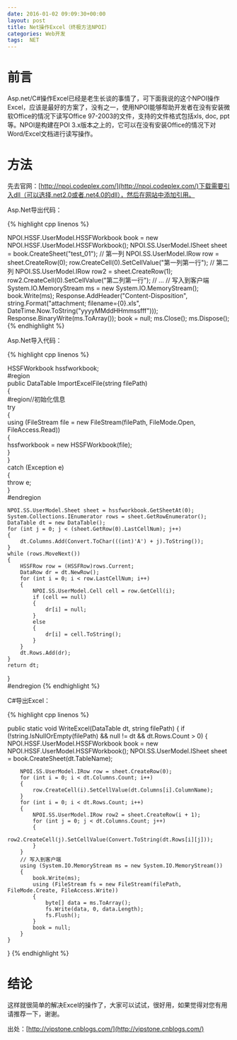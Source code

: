 ```yaml
---
date: 2016-01-02 09:09:30+00:00
layout: post
title: Net操作Excel（终极方法NPOI）
categories: Web开发
tags:  NET
---
```

前言
=====
Asp.net/C#操作Excel已经是老生长谈的事情了，可下面我说的这个NPOI操作Excel，应该是最好的方案了，没有之一，使用NPOI能够帮助开发者在没有安装微软Office的情况下读写Office 97-2003的文件，支持的文件格式包括xls, doc, ppt等。NPOI是构建在POI 3.x版本之上的，它可以在没有安装Office的情况下对Word/Excel文档进行读写操作。

方法
=====
先去官网：[http://npoi.codeplex.com/](http://npoi.codeplex.com/)下载需要引入dll（可以选择.net2.0或者.net4.0的dll），然后在网站中添加引用。

Asp.Net导出代码：


{% highlight cpp linenos %}

NPOI.HSSF.UserModel.HSSFWorkbook book = new NPOI.HSSF.UserModel.HSSFWorkbook();
NPOI.SS.UserModel.ISheet sheet = book.CreateSheet("test_01");
// 第一列
NPOI.SS.UserModel.IRow row = sheet.CreateRow(0);
row.CreateCell(0).SetCellValue("第一列第一行");
// 第二列
NPOI.SS.UserModel.IRow row2 = sheet.CreateRow(1);
row2.CreateCell(0).SetCellValue("第二列第一行");
// ...
// 写入到客户端  
System.IO.MemoryStream ms = new System.IO.MemoryStream();
book.Write(ms);
Response.AddHeader("Content-Disposition", 
		string.Format("attachment; filename={0}.xls", 
		DateTime.Now.ToString("yyyyMMddHHmmssfff")));
Response.BinaryWrite(ms.ToArray());
book = null;
ms.Close();
ms.Dispose();
{% endhighlight %}


Asp.Net导入代码：


{% highlight cpp linenos %}

HSSFWorkbook hssfworkbook;  
#region  
public DataTable ImportExcelFile(string filePath)  
{  
    #region//初始化信息  
    try  
    {  
        using (FileStream file = new FileStream(filePath, FileMode.Open, FileAccess.Read))  
        {  
            hssfworkbook = new HSSFWorkbook(file);  
        }  
    }  
    catch (Exception e)  
    {  
        throw e;  
    }  
    #endregion  
	
    NPOI.SS.UserModel.Sheet sheet = hssfworkbook.GetSheetAt(0);  
    System.Collections.IEnumerator rows = sheet.GetRowEnumerator();  
    DataTable dt = new DataTable();  
    for (int j = 0; j < (sheet.GetRow(0).LastCellNum); j++)  
    {  
        dt.Columns.Add(Convert.ToChar(((int)'A') + j).ToString());  
    }  
    while (rows.MoveNext())  
    {  
        HSSFRow row = (HSSFRow)rows.Current;  
        DataRow dr = dt.NewRow();  
        for (int i = 0; i < row.LastCellNum; i++)  
        {  
            NPOI.SS.UserModel.Cell cell = row.GetCell(i);  
            if (cell == null)  
            {  
                dr[i] = null;  
            }  
            else  
            {  
                dr[i] = cell.ToString();  
            }  
        }  
        dt.Rows.Add(dr);  
    }  
    return dt;  
}  
#endregion
{% endhighlight %}


C#导出Excel：


{% highlight cpp linenos %}

public static void WriteExcel(DataTable dt, string filePath)
{
    if (!string.IsNullOrEmpty(filePath) && null != dt && dt.Rows.Count > 0)
    {
        NPOI.HSSF.UserModel.HSSFWorkbook book = new NPOI.HSSF.UserModel.HSSFWorkbook();
        NPOI.SS.UserModel.ISheet sheet = book.CreateSheet(dt.TableName);

        NPOI.SS.UserModel.IRow row = sheet.CreateRow(0);
        for (int i = 0; i < dt.Columns.Count; i++)
        {
            row.CreateCell(i).SetCellValue(dt.Columns[i].ColumnName);
        }
        for (int i = 0; i < dt.Rows.Count; i++)
        {
            NPOI.SS.UserModel.IRow row2 = sheet.CreateRow(i + 1);
            for (int j = 0; j < dt.Columns.Count; j++)
            {
                row2.CreateCell(j).SetCellValue(Convert.ToString(dt.Rows[i][j]));
            }
        }
        // 写入到客户端  
        using (System.IO.MemoryStream ms = new System.IO.MemoryStream())
        {
            book.Write(ms);
            using (FileStream fs = new FileStream(filePath, FileMode.Create, FileAccess.Write))
            {
                byte[] data = ms.ToArray();
                fs.Write(data, 0, data.Length);
                fs.Flush();
            }
            book = null;
        }
    }
}
{% endhighlight %}


结论
=====

这样就很简单的解决Excel的操作了，大家可以试试，很好用，如果觉得对您有用请推荐一下，谢谢。

出处：[http://vipstone.cnblogs.com/](http://vipstone.cnblogs.com/) 
